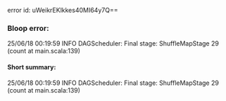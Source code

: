 error id: uWeikrEKlkkes40MI64y7Q==
### Bloop error:

25/06/18 00:19:59 INFO DAGScheduler: Final stage: ShuffleMapStage 29 (count at main.scala:139)
#### Short summary: 

25/06/18 00:19:59 INFO DAGScheduler: Final stage: ShuffleMapStage 29 (count at main.scala:139)